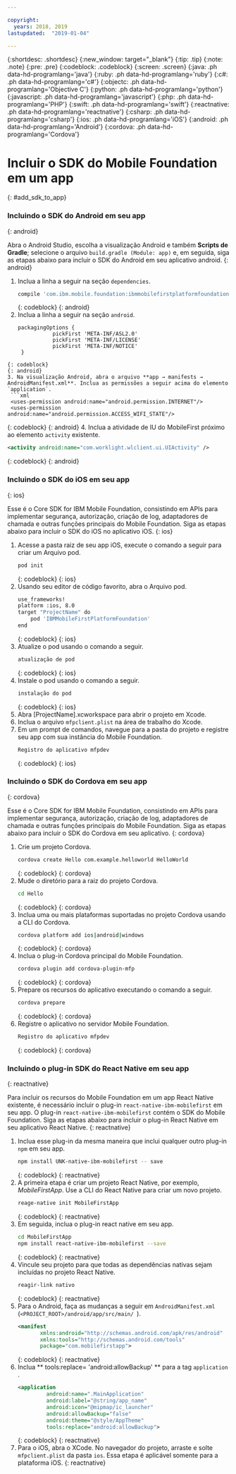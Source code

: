 ```yaml
---

copyright:
  years: 2018, 2019
lastupdated:  "2019-01-04"

---
```


{:shortdesc: .shortdesc}
{:new_window: target="_blank"}
{:tip: .tip}
{:note: .note}
{:pre: .pre}
{:codeblock: .codeblock}
{:screen: .screen}
{:java: .ph data-hd-programlang='java'}
{:ruby: .ph data-hd-programlang='ruby'}
{:c#: .ph data-hd-programlang='c#'}
{:objectc: .ph data-hd-programlang='Objective C'}
{:python: .ph data-hd-programlang='python'}
{:javascript: .ph data-hd-programlang='javascript'}
{:php: .ph data-hd-programlang='PHP'}
{:swift: .ph data-hd-programlang='swift'}
{:reactnative: .ph data-hd-programlang='reactnative'}
{:csharp: .ph data-hd-programlang='csharp'}
{:ios: .ph data-hd-programlang='iOS'}
{:android: .ph data-hd-programlang='Android'}
{:cordova: .ph data-hd-programlang='Cordova'}

#	Incluir o SDK do Mobile Foundation em um app
{: #add_sdk_to_app}

### Incluindo o SDK do Android em seu app
{: android}

Abra o Android Studio, escolha a visualização Android e também **Scripts de Gradle**; selecione o arquivo `build.gradle (Module: app)` e, em seguida, siga as etapas abaixo para incluir o SDK do Android em seu aplicativo android.
{: android}

1. Inclua a linha a seguir na seção `dependencies`.
   ```bash
   compile 'com.ibm.mobile.foundation:ibmmobilefirstplatformfoundation: 8.0. +'
   ```
   {: codeblock}
   {: android}
2. Inclua a linha a seguir na seção `android`.
   ```
   packagingOptions {
              pickFirst 'META-INF/ASL2.0'
              pickFirst 'META-INF/LICENSE'
              pickFirst 'META-INF/NOTICE'
    }
  ```
  {: codeblock}
  {: android}
3. Na visualização Android, abra o arquivo **app → manifests → AndroidManifest.xml**. Inclua as permissões a seguir acima do elemento `application`.
   ```xml
   <uses-permission android:name="android.permission.INTERNET"/>
   <uses-permission android:name="android.permission.ACCESS_WIFI_STATE"/>
   ```
   {: codeblock}
   {: android}
4. Inclua a atividade de IU do MobileFirst próximo ao elemento `activity` existente.
   ```xml
   <activity android:name="com.worklight.wlclient.ui.UIActivity" />
   ```
   {: codeblock}
   {: android}


### Incluindo o SDK do iOS em seu app
{: ios}

Esse é o Core SDK for IBM Mobile Foundation, consistindo em APIs para implementar segurança, autorização, criação de log, adaptadores de chamada e outras funções principais do Mobile Foundation. Siga as etapas abaixo para incluir o SDK do iOS no aplicativo iOS.
{: ios}

1. Acesse a pasta raiz de seu app iOS, execute o comando a seguir para criar um Arquivo pod.
    ```bash
    pod init
    ```
    {: codeblock}
    {: ios}
2. Usando seu editor de código favorito, abra o Arquivo pod.
   ```bash
   use_frameworks!
   platform :ios, 8.0
   target "ProjectName" do
       pod 'IBMMobileFirstPlatformFoundation'
   end
   ```
   {: codeblock}
   {: ios}
3. Atualize o pod usando o comando a seguir.
   ```bash
   atualização de pod
   ```
   {: codeblock}
   {: ios}
4. Instale o pod usando o comando a seguir.
   ```bash
   instalação do pod
   ```
   {: codeblock}
   {: ios}
5. Abra [ProjectName].xcworkspace para abrir o projeto em Xcode.
6. Inclua o arquivo `mfpclient.plist` na área de trabalho do Xcode.
7. Em um prompt de comandos, navegue para a pasta do projeto e registre seu app com sua instância do Mobile Foundation.
   ```bash
   Registro do aplicativo mfpdev
   ```
   {: codeblock}
   {: ios}

### Incluindo o SDK do Cordova em seu app
{: cordova}

Esse é o Core SDK for IBM Mobile Foundation, consistindo em APIs para implementar segurança, autorização, criação de log, adaptadores de chamada e outras funções principais do Mobile Foundation. Siga as etapas abaixo para incluir o SDK do Cordova em seu aplicativo.
{: cordova}

1. Crie um projeto Cordova.
   ```bash
   cordova create Hello com.example.helloworld HelloWorld
   ```
   {: codeblock}
   {: cordova}
2. Mude o diretório para a raiz do projeto Cordova.
   ```bash
   cd Hello
   ```
   {: codeblock}
   {: cordova}
3. Inclua uma ou mais plataformas suportadas no projeto Cordova usando a CLI do Cordova.
   ```bash
   cordova platform add ios|android|windows
   ```
   {: codeblock}
   {: cordova}
4. Inclua o plug-in Cordova principal do Mobile Foundation.
   ```bash
   cordova plugin add cordova-plugin-mfp
   ```
   {: codeblock}
   {: cordova}
5. Prepare os recursos do aplicativo executando o comando a seguir.
   ```bash
   cordova prepare
   ```
   {: codeblock}
   {: cordova}
6. Registre o aplicativo no servidor Mobile Foundation.
   ```bash
   Registro do aplicativo mfpdev
   ```
   {: codeblock}
   {: cordova}

### Incluindo o plug-in SDK do React Native em seu app
{: reactnative}

Para incluir os recursos do Mobile Foundation em um app React Native existente, é necessário incluir o plug-in `react-native-ibm-mobilefirst` em seu app. O plug-in `react-native-ibm-mobilefirst` contém o SDK do Mobile Foundation. Siga as etapas abaixo para incluir o plug-in React Native em seu aplicativo React Native.
{: reactnative}

1. Inclua esse plug-in da mesma maneira que inclui qualquer outro plug-in `npm` em seu app.
   ```bash
   npm install UNK-native-ibm-mobilefirst -- save
   ```
   {: codeblock}
   {: reactnative}
2. A primeira etapa é criar um projeto React Native, por exemplo, *MobileFirstApp*. Use a CLI do React Native para criar um novo projeto.
   ```bash
   reage-native init MobileFirstApp
   ```
   {: codeblock}
   {: reactnative}
3. Em seguida, inclua o plug-in react native em seu app.
   ```bash
   cd MobileFirstApp
   npm install react-native-ibm-mobilefirst --save
   ```
   {: codeblock}
   {: reactnative}
4. Vincule seu projeto para que todas as dependências nativas sejam incluídas no projeto React Native.
   ```bash
   reagir-link nativo
   ```
   {: codeblock}
   {: reactnative}
5. Para o Android, faça as mudanças a seguir em `AndroidManifest.xml` (`<PROJECT_ROOT>/android/app/src/main/ `).
   ```xml
   <manifest 
          xmlns:android="http://schemas.android.com/apk/res/android" 
          xmlns:tools="http://schemas.android.com/tools"
          package="com.mobilefirstapp">
   ```
   {: codeblock}
   {: reactnative}
6. Inclua  ** tools:replace= 'android:allowBackup' **  para a tag  ` application ` .
   ```xml
   <application
            android:name=".MainApplication"
            android:label="@string/app_name"
            android:icon="@mipmap/ic_launcher"
            android:allowBackup="false"
            android:theme="@style/AppTheme"
            tools:replace="android:allowBackup">
   ```
   {: codeblock}
   {: reactnative}
7. Para o iOS, abra o XCode. No navegador do projeto, arraste e solte `mfpclient.plist` da pasta `ios`. Essa etapa é aplicável somente para a plataforma iOS.
{: reactnative}


